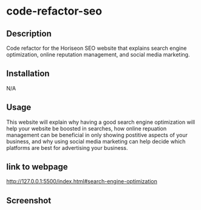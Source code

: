 # code-refactor-seo
## Description
Code refactor for the Horiseon SEO website that explains search engine optimization, online reputation management, and social media marketing. 
## Installation
N/A
## Usage 
This website will explain why having a good search engine optimization will help your website be boosted in searches, how online repuation management can be beneficial in only showing postitive aspects of your business, and why using social media marketing can help decide which platforms are best for advertising your business.
## link to webpage 
http://127.0.0.1:5500/index.html#search-engine-optimization
## Screenshot
